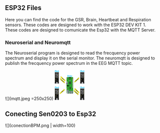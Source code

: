 
## ESP32 Files

Here you can find the code for the GSR, Brain, Heartbeat and Respiration sensors.
These codes are designed to work with the ESP32 DEV KIT 1. These codes are designed to comunicate the Esp32 
with the MQTT Server.

### Neuroserial and Neuromqtt

The Neuroserial program is designed to read the frecquency power spectrum and display it on the serial monitor.
The neuromqtt is designed to publish the frecquency power spectrum in the EEG MQTT topic.

![](mqtt.jpeg =250x250)
<img src="mqtt.jpeg" width="100" height="100">

## Conecting Sen0203 to Esp32

![](conectionBPM.png | width=100)
